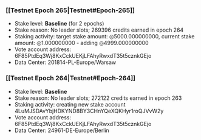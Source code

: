 ### [[Testnet Epoch 265|Testnet#Epoch-265]]
* Stake level: **Baseline** (for 2 epochs)
* Stake reason: No leader slots; 269396 credits earned in epoch 264
* Staking activity: target stake amount: ◎5000.000000000, current stake amount: ◎1.000000000 - adding ◎4999.000000000
* Vote account address: 6F85PtdEq3Wj8KxCckUEKjLFAhyRwxdT35t5cznkGEjo
* Data Center: 201814-PL-Europe/Warsaw
### [[Testnet Epoch 264|Testnet#Epoch-264]]
* Stake level: **Baseline**
* Stake reason: No leader slots; 272122 credits earned in epoch 263
* Staking activity: creating new stake account 4LuMJSDAvYbjHDKYND8BY3CHnYQeXQKHyr1roQJVvW2y
* Vote account address: 6F85PtdEq3Wj8KxCckUEKjLFAhyRwxdT35t5cznkGEjo
* Data Center: 24961-DE-Europe/Berlin